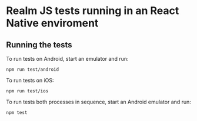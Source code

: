 # Realm JS tests running in an React Native enviroment

## Running the tests

To run tests on Android, start an emulator and run:

    npm run test/android

To run tests on iOS:

    npm run test/ios

To run tests both processes in sequence, start an Android emulator and run:

    npm test
